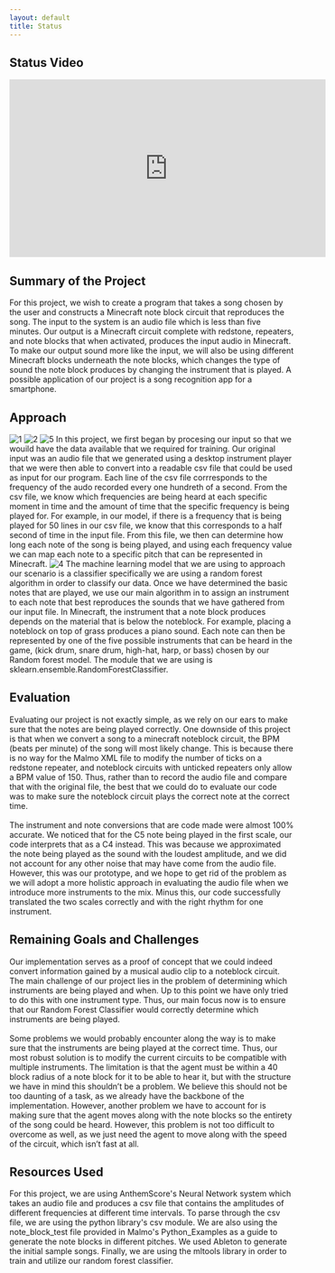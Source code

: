 ```yaml
---
layout: default
title: Status
---
```

## Status Video
<iframe width="560" height="315" src="https://www.youtube.com/embed/rS7mlPt2kOI" frameborder="0" allow="accelerometer; autoplay; clipboard-write; encrypted-media; gyroscope; picture-in-picture" allowfullscreen></iframe>

## Summary of the Project
For this project, we wish to create a program that takes a song chosen by the user and constructs a Minecraft note block circuit that reproduces the song. The input to the system is an audio file which is less than five minutes. Our output is a Minecraft circuit complete with redstone, repeaters, and note blocks that when activated, produces the input audio in Minecraft. To make our output sound more like the input, we will also be using different Minecraft blocks underneath the note blocks, which changes the type of sound the note block produces by changing the instrument that is played. A possible application of our project is a song recognition app for a smartphone.

## Approach
![1](https://user-images.githubusercontent.com/28813330/107708419-4dad2400-6c78-11eb-8acc-c2a6fd013959.JPG)
![2](https://user-images.githubusercontent.com/28813330/107708507-76351e00-6c78-11eb-9590-dc8144d0cb64.JPG)
![5](https://user-images.githubusercontent.com/28813330/107708503-759c8780-6c78-11eb-9ead-f4636bb208b5.JPG) 
In this project, we first began by procesing our input so that we
wouild have the data available that we required for training.  Our
original input was an audio file that we generated using a desktop
instrument player that we were then able to convert  into a readable
csv file that could be used as input for our program. Each line of the
csv file corrresponds to the frequency of the audo recorded every one
hundreth of a second. From the csv file, we know which frequencies are
being heard at each specific moment in time and the amount of time
that the specific frequency is being played for. For example, in our
model, if there is a frequency that is being played for 50 lines in
our csv file, we know that this corresponds to a half second of time
in the input file. From this file, we then can determine how long each
note of the song is being played, and using each frequency value we
can map each note to a specific pitch that can be represented in
Minecraft.
![4](https://user-images.githubusercontent.com/28813330/107708501-7503f100-6c78-11eb-88f5-9208ce9af28c.JPG)
The machine learning model that we are using to approach our scenario
is a classifier specifically we are using a random forest algorithm in
order to classify our data. Once we have determined the basic notes
that are played, we use our main algorithm in to assign an instrument
to each note that best reproduces the sounds that we have gathered
from our input file. In Minecraft, the instrument that a note block
produces depends on the material that is below the noteblock. For
example, placing a noteblock on top of grass produces a piano sound.
Each note can then be represented by one of the five possible
instruments that can be heard in the game, (kick drum, snare drum,
high-hat, harp, or bass) chosen by our Random forest model. The module
that we are using is sklearn.ensemble.RandomForestClassifier.

## Evaluation
Evaluating our project is not exactly simple, as we rely on our ears to make sure that the notes are being played correctly. One downside of this project is that when we convert a song to a minecraft noteblock circuit, the BPM (beats per minute) of the song will most likely change. This is because there is no way for the Malmo XML file to modify the number of ticks on a redstone repeater, and noteblock circuits with unticked repeaters only allow a BPM value of 150. Thus, rather than to record the audio file and compare that with the original file, the best that we could do to evaluate our code was to make sure the noteblock circuit plays the correct note at the correct time.\
\
The instrument and note conversions that are code made were almost 100% accurate. We noticed that for the C5 note being played in the first scale, our code interprets that as a C4 instead. This was because we approximated the note being played as the sound with the loudest amplitude, and we did not account for any other noise that may have come from the audio file. However, this was our prototype, and we hope to get rid of the problem as we will adopt a more holistic approach in evaluating the audio file when we introduce more instruments to the mix. Minus this, our code successfully translated the two scales correctly and with the right rhythm for one instrument.

## Remaining Goals and Challenges
Our implementation serves as a proof of concept that we could indeed convert information gained by a musical audio clip to a noteblock circuit. The main challenge of our project lies in the problem of determining which instruments are being played and when. Up to this point we have only tried to do this with one instrument type. Thus, our main focus now is to ensure that our Random Forest Classifier would correctly determine which instruments are being played.\
\
Some problems we would probably encounter along the way is to make sure that the instruments are being played at the correct time. Thus, our most robust solution is to modify the current circuits to be compatible with multiple instruments. The limitation is that the agent must be within a 40 block radius of a note block for it to be able to hear it, but with the structure we have in mind this shouldn’t be a problem. We believe this should not be too daunting of a task, as we already have the backbone of the implementation. However, another problem we have to account for is making sure that the agent moves along with the note blocks so the entirety of the song could be heard. However, this problem is not too difficult to overcome as well, as we just need the agent to move along with the speed of the circuit, which isn’t fast at all.

## Resources Used
For this project, we are using AnthemScore's Neural Network system which takes an audio file and produces a csv file that contains the amplitudes of different frequencies at different time intervals. To parse through the csv file, we are using the python library's csv module. We are also using the note_block_test file provided in Malmo's Python_Examples as a guide to generate the note blocks in different pitches. We used Ableton to generate the initial sample songs. Finally, we are using the mltools library in order to train and utilize our random forest classifier.
